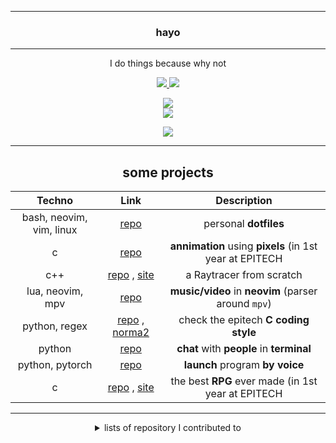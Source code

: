 ------------------------------------------------------------------------------------
<h3 align='center'>
  hayo
</h3>

------------------------------------------------------------------------------------

<p align='center'>
  I do things because why not
</p>

<p align='center'>
  <a href="https://www.epitech.eu">
      <img src="https://saverio976.github.io/Saverio976/EPITECH.svg">
  </a>
  <a href="https://github.com/PoCInnovation">
      <img src="https://saverio976.github.io/Saverio976/POCINNOVATION.svg">
  </a>
</p>

<p align='center'>
  <img src="https://github-readme-stats.vercel.app/api?username=Saverio976&show_icons=true&count_private=true&theme=tokyonight&showicons=true" />
  <br/>
  <img src="https://github-readme-stats.vercel.app/api/top-langs/?username=Saverio976&&count_private=true&theme=tokyonight&layout=compact&langs_count=6" />
</p>

<p align='center'>
  <img src="https://saverio976.github.io/Saverio976/github-snake-dark.svg">
</p>

------------------------------------------------------------------------------------
<h2 align='center'>
  some projects
</h2>

<div align="center">

| Techno | Link | Description |
|:---:|:---:|:---:|
| bash, neovim, vim, linux  | [repo](https://github.com/Saverio976/dotfiles)                                                                                | personal **dotfiles** |
| c                         | [repo](https://github.com/Saverio976/ScreenSaver)                                                                             | **annimation** using **pixels** (in 1st year at EPITECH |
| c++                       | [repo](https://github.com/Saverio976/Raytracer) , [site](https://saverio976.github.io/Raytracer)                              | a Raytracer from scratch |
| lua, neovim, mpv          | [repo](https://github.com/Saverio976/music.nvim)                                                                              | **music/video** in **neovim** (parser around `mpv`) |
| python, regex             | [repo](https://github.com/Saverio976/NorMatrix) , [norma2](https://github.com/X-R-G-B/norma2)                                 | check the epitech **C coding style** |
| python                    | [repo](https://github.com/Saverio976/Chat-App-TUI)                                                                            | **chat** with **people** in **terminal** |
| python, pytorch           | [repo](https://github.com/Saverio976/bobot-inette)                                                                            | **launch** program **by voice** |
| c                         | [repo](https://github.com/X-R-G-B/FlashBackToTheFuture) , [site](https://x-r-g-b.github.io/html/creation_popup/fbttf.html)    | the best **RPG** ever made (in 1st year at EPITECH |

</div>

------------------------------------------------------------------------------------
<details align='center'>
  <summary>lists of repository I contributed to</summary>

<div align="center">

| |
|:---:|
| [github.com/PodsAdminSystemEpitechToulouse/Workshop-DockerLight](https://github.com/PodsAdminSystemEpitechToulouse/Workshop-DockerLight)
| [github.com/PodsAdminSystemEpitechToulouse/ws-git-github](https://github.com/PodsAdminSystemEpitechToulouse/ws-git-github)
| [github.com/PoCInnovation/alumi](https://github.com/PoCInnovation/alumi)
| [github.com/facebook/zstd/pull/3795](https://github.com/facebook/zstd/pull/3795)
| [github.com/vlang/v/pull/19224](https://github.com/vlang/v/pull/19224)
| [github.com/ansible-collections/community.general/pull/8037](https://github.com/ansible-collections/community.general/pull/8037)

</div>

</details>
